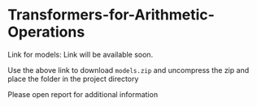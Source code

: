 # Transformers-for-Arithmetic-Operations

Link for models: Link will be available soon.

Use the above link to download `models.zip` and uncompress the zip and place the folder in the project directory

Please open report for additional information